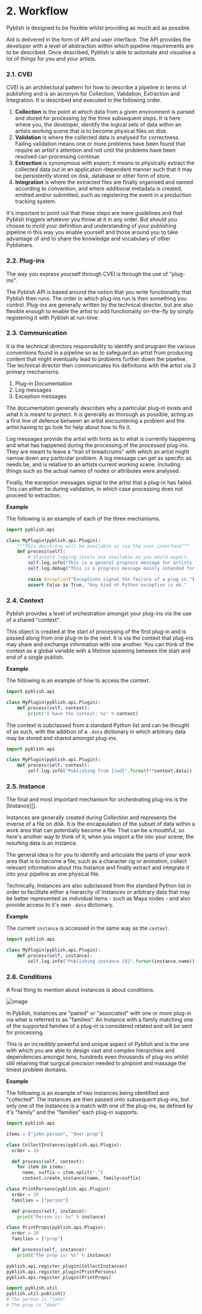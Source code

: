 
# 2. Workflow

Pyblish is designed to be flexible whilst providing as much aid as possible.

Aid is delivered in the form of API and user interface. The API provides the developer with a level of abstraction within which pipeline requirements are to be described. Once described, Pyblish is able to automate and visualise a lot of things for you and your artists.

### 2.1. CVEI

CVEI is an architectural pattern for how to describe a pipeline in terms of publishing and is an acronym for Collection, Validation, Extraction and Integration. It is described and executed in the following order.

1. **Collection** is the point at which data from a given environment is parsed and stored for processing by the three subsequent steps. It is here where you, the developer, identify the logical sets of data within an artists working scene that is to become physical files on disk.
2. **Validation** is where the collected data is analysed for correctness. Failing validation means one or more problems have been found that require an artist's attention and not until the problems have been resolved can processing continue.
3. **Extraction** is synonymous with export; it means to physically extract the collected data out in an application-dependent manner such that it may be persistently stored on disk, database or other form of store.
4. **Integration** is where the extracted files are finally organised and named according to convention, and where additional metadata is created, emitted and/or submitted, such as registering the event in a production tracking system.

It's important to point out that these steps are mere guidelines and that Pyblish triggers whatever you throw at it in any order. But should you choose to mold your definition and understanding of your publishing pipeline in this way you enable yourself and those around you to take advantage of and to share the knowledge and vocabulary of other Pyblishers.

### 2.2. Plug-ins

The way you express yourself through CVEI is through the use of "plug-ins".

The Pyblish API is based around the notion that you write functionality that Pyblish then runs. The order in which plug-ins run is then something you control. Plug-ins are generally written by the technical director, but are also flexible enough to enable the artist to add functionality on-the-fly by simply registering it with Pyblish at run-time.

### 2.3. Communication

It is the technical directors responsibility to identify and program the various conventions found in a pipeline so as to safeguard an artist from producing content that might eventually lead to problems further down the pipeline. The technical director then communicates his definitions with the artist via 3 primary mechanisms.

1. Plug-in Documentation
1. Log messages
1. Exception messages

The documentation generally describes why a particular plug-in exists and what it is meant to protect. It is generally as thorough as possible, acting as a first line of defence between an artist encountering a problem and the artist having to go look for help about how to fix it.

Log messages provide the artist with hints as to what is currently happening and what has happened during the processing of the processed plug-ins. They are meant to leave a "trail of breadcrums" with which an artist might narrow down any particular problem. A log message can get as specific as needs be, and is relative to an artists current working scene. Including things such as the actual names of nodes or attributes were analysed.

Finally, the exception messages signal to the artist that a plug-in has failed. This can either be during validation, in which case processing does not proceed to extraction.

**Example**

The following is an example of each of the three mechanisms.

```python
import pyblish.api

class MyPlugin(pyblish.api.Plugin):
    """This docstring will be available as via the user interface"""
    def process(self):
        # Standard logging levels are available as you would expect.
        self.log.info("This is a general progress message for artists.")
        self.log.debug("This is a progress message mainly intended for the developer.")

        raise Exception("Exceptions signal the failure of a plug-in.")
        assert False is True, "Any kind of Python exception is ok."
```

### 2.4. Context

Pyblish provides a level of orchestration amongst your plug-ins via the use of a shared "context".

This object is created at the start of processing of the first plug-in and is passed along from one plug-in to the next. It is via the context that plug-ins may share and exchange information with one another. You can think of the context as a global variable with a lifetime spanning between the start and end of a single publish.

**Example**

The following is an example of how to access the context.

```python
import pyblish.api

class MyPlugin(pyblish.api.Plugin):
    def process(self, context):
        print("I have the context: %s" % context)
```

The context is subclassed from a standard Python list and can be thought of as such, with the addition of a `.data` dictionary in which arbitrary data may be stored and shared amongst plug-ins.

```python
import pyblish.api

class MyPlugin(pyblish.api.Plugin):
    def process(self, context):
        self.log.info("Publishing from {cwd}".format(**context.data))
```

### 2.5. Instance

The final and most important mechanism for orchestrating plug-ins is the [Instance][].

Instances are generally created during Collection and represents the inverse of a file on disk. It is the encapsulation of the subset of data within a work area that can potentially become a file. That can be a mouthful, so here's another way to think of it; when you import a file into your scene, the resulting data is an instance.

The general idea is for you to identify and articulate the parts of your work area that is to become a file, such as a character rig or animation, collect relevant information about this Instance and finally extract and integrate it into your pipeline as one physical file.

Technically, Instances are also subclassed from the standard Python list in order to facilitate either a hierarchy of Instances or arbitrary data that may be better represented as individual items - such as Maya nodes - and also provide access to it's own `.data` dictionary.

**Example**

The current `instance` is accessed in the same way as the `context`.

```python
import pyblish.api

class MyPlugin(pyblish.api.Plugin):
    def process(self, instance):
        self.log.info("Publishing instance {0}".format(instance.name))
```

### 2.6. Conditions

A final thing to mention about instances is about conditions.

![image](https://cloud.githubusercontent.com/assets/2152766/11087503/bfc6b5fc-8852-11e5-96ba-1d0a4dd92941.png)

In Pyblish, Instances are "paired" or "associated" with one or more plug-in via what is referred to as "families". An Instance with a family matching one of the supported families of a plug-in is considered related and will be sent for processing.

This is an incredibly powerful and unique aspect of Pyblish and is the one with which you are able to design vast and complex hierarchies and dependencies amongst tens, hundreds even thousands of plug-ins whilst still retaining that surgical precision needed to pinpoint and massage the tiniest problem domains.

**Example**

The following is an example of two Instances being identified and "collected". The instances are then passed onto subsequent plug-ins, but only one of the instances is a match with one of the plug-ins, as defined by it's "family" and the "families" each plug-in supports.

```python
import pyblish.api

items = ["john.person", "door.prop"]

class CollectInstances(pyblish.api.Plugin):
  order = 10

  def process(self, context):
    for item in items:
      name, suffix = item.split(".")
      context.create_instance(name, family=suffix)

class PrintPersons(pyblish.api.Plugin):
  order = 20
  families = ["person"]

  def process(self, instance):
    print("Person is: %s" % instance)

class PrintProps(pyblish.api.Plugin):
  order = 20
  families = ["prop"]

  def process(self, instance):
    print("The prop is: %s" % instance)

pyblish.api.register_plugin(CollectInstances)
pyblish.api.register_plugin(PrintPersons)
pyblish.api.register_plugin(PrintProps)

import pyblish.util
pyblish.util.publish()
# The person is "john"
# The prop is "door"
```
